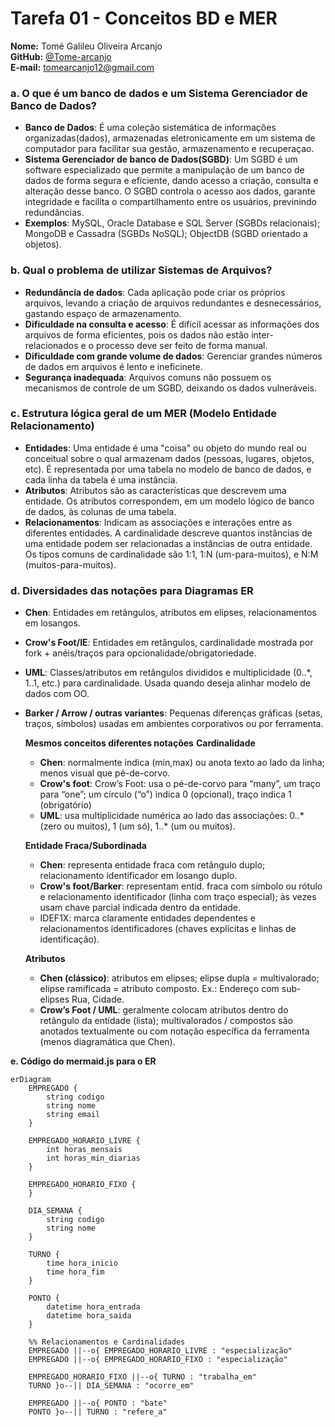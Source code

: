 # Tarefa 01 - Conceitos BD e MER

**Nome:** Tomé Galileu Oliveira Arcanjo  
**GitHub:** [@Tome-arcanjo](https://github.com/Tome-arcanjo)  
**E-mail:** tomearcanjo12@gmail.com


### a. O que é um banco de dados e um Sistema Gerenciador de Banco de Dados?

- **Banco de Dados**: É uma coleção sistemática de informações organizadas(dados), armazenadas eletronicamente em um sistema de computador para facilitar sua gestão, armazenamento e recuperaçao.
- **Sistema Gerenciador de banco de Dados(SGBD)**: Um SGBD é um software especializado que permite a manipulação de um banco de dados de forma segura e eficiente, dando acesso a criação, consulta e alteração desse banco. O SGBD controla o acesso aos dados, garante integridade e facilita o compartilhamento entre os usuários, previnindo redundâncias.
- **Exemplos**: MySQL, Oracle Database e SQL Server (SGBDs relacionais); MongoDB e Cassadra (SGBDs NoSQL); ObjectDB (SGBD orientado a objetos).
  
### b. Qual o problema de utilizar Sistemas de Arquivos?

- **Redundância de dados**: Cada aplicação pode criar os próprios arquivos, levando a criação de arquivos redundantes e desnecessários, gastando espaço de armazenamento.
- **Dificuldade na consulta e acesso**: É difícil acessar as informações dos arquivos de forma eficientes, pois os dados não estão inter-relacionados e o processo deve ser feito de forma manual.
- **Dificuldade com grande volume de dados**: Gerenciar grandes números de dados em arquivos é lento e ineficinete.
- **Segurança inadequada**: Arquivos comuns não possuem os mecanismos de controle de um SGBD, deixando os dados vulneráveis.

### c. Estrutura lógica geral de um MER (Modelo Entidade Relacionamento)

- **Entidades**: Uma entidade é uma "coisa" ou objeto do mundo real ou conceitual sobre o qual armazenam dados (pessoas, lugares, objetos, etc). É representada por uma tabela no modelo de banco de dados, e cada linha da tabela é uma instância.
- **Atributos**: Atributos são as características que descrevem uma entidade. Os atributos correspondem, em um modelo lógico de banco de dados, às colunas de uma tabela.
- **Relacionamentos**: Indicam as associações e interações entre as diferentes entidades. A cardinalidade descreve quantos instâncias de uma entidade podem ser relacionadas a instâncias de outra entidade. Os tipos comuns de cardinalidade são 1:1, 1:N (um-para-muitos), e N:M (muitos-para-muitos).

### d. Diversidades das notações para Diagramas ER

- **Chen**: Entidades em retângulos, atributos em elipses, relacionamentos em losangos.
- **Crow's Foot/IE**: Entidades em retângulos, cardinalidade mostrada por fork + anéis/traços para opcionalidade/obrigatoriedade.
- **UML**: Classes/atributos em retângulos divididos e multiplicidade (0..*, 1..1, etc.) para cardinalidade. Usada quando deseja alinhar modelo de dados com OO.
- **Barker / Arrow / outras variantes**: Pequenas diferenças gráficas (setas, traços, símbolos) usadas em ambientes corporativos ou por ferramenta.

  **Mesmos conceitos diferentes notações**
  **Cardinalidade**
  - **Chen**: normalmente indica (min,max) ou anota texto ao lado da linha; menos visual que pé-de-corvo.
  - **Crow's foot**: Crow’s Foot: usa o pé-de-corvo para “many”, um traço para “one”; um círculo (“o”) indica 0 (opcional), traço indica 1 (obrigatório)
  - **UML**: usa multiplicidade numérica ao lado das associações: 0..* (zero ou muitos), 1 (um só), 1..* (um ou muitos).

  **Entidade Fraca/Subordinada**
  - **Chen**: representa entidade fraca com retângulo duplo; relacionamento identificador em losango duplo.
  - **Crow's foot/Barker**: representam entid. fraca com símbolo ou rótulo e relacionamento identificador (linha com traço especial); às vezes usam chave parcial indicada       dentro da entidade.
  - IDEF1X: marca claramente entidades dependentes e relacionamentos identificadores (chaves explícitas e linhas de identificação).

  **Atributos**
  - **Chen (clássico)**: atributos em elipses; elipse dupla = multivalorado; elipse ramificada = atributo composto. Ex.: Endereço com sub-elipses Rua, Cidade.
  - **Crow’s Foot / UML**: geralmente colocam atributos dentro do retângulo da entidade (lista); multivalorados / compostos são anotados textualmente ou com notação específica da ferramenta (menos diagramática que Chen).

**e. Código do mermaid.js para o ER**
```mermaid
erDiagram
    EMPREGADO {
        string codigo
        string nome
        string email
    }

    EMPREGADO_HORARIO_LIVRE {
        int horas_mensais
        int horas_min_diarias
    }

    EMPREGADO_HORARIO_FIXO {
    }

    DIA_SEMANA {
        string codigo
        string nome
    }

    TURNO {
        time hora_inicio
        time hora_fim
    }

    PONTO {
        datetime hora_entrada
        datetime hora_saida
    }

    %% Relacionamentos e Cardinalidades
    EMPREGADO ||--o{ EMPREGADO_HORARIO_LIVRE : "especialização"
    EMPREGADO ||--o{ EMPREGADO_HORARIO_FIXO : "especialização"

    EMPREGADO_HORARIO_FIXO ||--o{ TURNO : "trabalha_em"
    TURNO }o--|| DIA_SEMANA : "ocorre_em"

    EMPREGADO ||--o{ PONTO : "bate"
    PONTO }o--|| TURNO : "refere_a"

 
